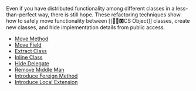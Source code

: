 Even if you have distributed functionality among different classes in a less-than-perfect way, there is still hope.
These refactoring techniques show how to safely move functionality between [[👨‍💻🅾️CS Object]] classes, create new classes, and hide implementation details from public access.

-   [Move Method](https://refactoring.guru/move-method)
-   [Move Field](https://refactoring.guru/move-field)
-   [Extract Class](https://refactoring.guru/extract-class)
-   [Inline Class](https://refactoring.guru/inline-class)
-   [Hide Delegate](https://refactoring.guru/hide-delegate)
-   [Remove Middle Man](https://refactoring.guru/remove-middle-man)
-   [Introduce Foreign Method](https://refactoring.guru/introduce-foreign-method)
-   [Introduce Local Extension](https://refactoring.guru/introduce-local-extension)
